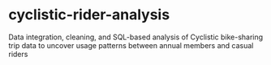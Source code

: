 # cyclistic-rider-analysis
Data integration, cleaning, and SQL-based analysis of Cyclistic bike-sharing trip data to uncover usage patterns between annual members and casual riders
